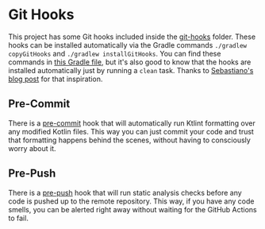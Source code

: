 # Git Hooks

This project has some Git hooks included inside the [git-hooks](/git-hooks) folder. These hooks can be installed automatically via the Gradle commands `./gradlew copyGitHooks` and `./gradlew installGitHooks`. You can find these commands in [this Gradle file](/buildscripts/githooks.gradle), but it's also good to know that the hooks are installed automatically just by running a `clean` task. Thanks to [Sebastiano's blog post](https://blog.sebastiano.dev/ooga-chaka-git-hooks-to-enforce-code-quality/) for that inspiration.

## Pre-Commit

There is a [pre-commit](/git-hooks/pre-commit) hook that will automatically run Ktlint formatting over any modified Kotlin files. This way you can just commit your code and trust that formatting happens behind the scenes, without having to consciously worry about it. 

## Pre-Push

There is a [pre-push](/git-hooks/pre-push) hook that will run static analysis checks before any code is pushed up to the remote repository. This way, if you have any code smells, you can be alerted right away without waiting for the GitHub Actions to fail. 
